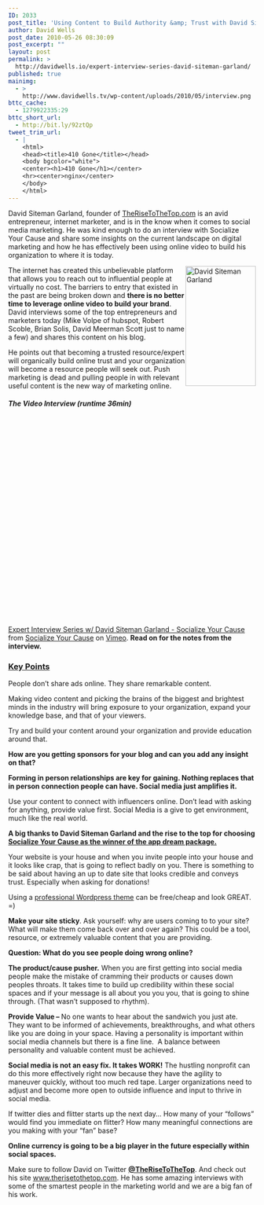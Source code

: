 ```yaml
---
ID: 2033
post_title: 'Using Content to Build Authority &amp; Trust with David Siteman Garland'
author: David Wells
post_date: 2010-05-26 08:30:09
post_excerpt: ""
layout: post
permalink: >
  http://davidwells.io/expert-interview-series-david-siteman-garland/
published: true
mainimg:
  - >
    http://www.davidwells.tv/wp-content/uploads/2010/05/interview.png
bttc_cache:
  - 1279922335:29
bttc_short_url:
  - http://bit.ly/92ztQp
tweet_trim_url:
  - |
    <html>
    <head><title>410 Gone</title></head>
    <body bgcolor="white">
    <center><h1>410 Gone</h1></center>
    <hr><center>nginx</center>
    </body>
    </html>
---
```

David Siteman Garland, founder of <a href="http://therisetothetop.com/">TheRiseToTheTop.com</a> is an avid entrepreneur, internet marketer, and is in the know when it comes to social media marketing. He was kind enough to do an interview with Socialize Your Cause and share some insights on the current landscape on digital marketing and how he has effectively been using online video to build his organization to where it is today.

<a href="http://www.davidwells.tv/wp-content/uploads/2010/05/DavidSitemanGarland1.png"><img style="display: inline; margin-left: 0px; margin-right: 0px; border: 0px;" title="David Siteman Garland" src="http://www.davidwells.tv/wp-content/uploads/2010/05/DavidSitemanGarland_thumb1.png" border="0" alt="David Siteman Garland" width="143" height="244" align="right" /></a>The internet has created this unbelievable platform that allows you to reach out to influential people at virtually no cost. The barriers to entry that existed in the past are being broken down and <strong>there is no better time to leverage online video to build your brand</strong>. David interviews some of the top entrepreneurs and marketers today (Mike Volpe of hubspot, Robert Scoble, Brian Solis, David Meerman Scott just to name a few) and shares this content on his blog.

He points out that becoming a<strong> </strong>trusted resource/expert will organically build online trust and your organization will become a  resource people will seek out. Push marketing is dead and pulling people in with relevant useful   content is the new way of marketing online.
<h5>The Video Interview (runtime 36min)</h5>
<object classid="clsid:d27cdb6e-ae6d-11cf-96b8-444553540000" width="540" height="405" codebase="http://download.macromedia.com/pub/shockwave/cabs/flash/swflash.cab#version=6,0,40,0"><param name="allowfullscreen" value="true" /><param name="allowscriptaccess" value="always" /><param name="src" value="http://vimeo.com/moogaloop.swf?clip_id=12012236&amp;server=vimeo.com&amp;show_title=1&amp;show_byline=1&amp;show_portrait=0&amp;color=00ADEF&amp;fullscreen=1" /><embed type="application/x-shockwave-flash" width="540" height="405" src="http://vimeo.com/moogaloop.swf?clip_id=12012236&amp;server=vimeo.com&amp;show_title=1&amp;show_byline=1&amp;show_portrait=0&amp;color=00ADEF&amp;fullscreen=1" allowscriptaccess="always" allowfullscreen="true"></embed></object>

<a href="http://vimeo.com/12012236">Expert Interview Series w/ David Siteman Garland - Socialize Your Cause</a> from <a href="http://vimeo.com/socializedcause">Socialize Your Cause</a> on <a href="http://vimeo.com">Vimeo</a>. <strong>Read on for the notes from the interview.</strong>
<!--more-->
<h3><strong><strong><span style="text-decoration: underline;">Key Points</span>
</strong></strong></h3>
People don’t share ads online. They share remarkable content.

Making video content and picking the brains of the biggest and brightest  minds in the industry will bring exposure to your organization, expand  your knowledge base, and that of your viewers.

Try and build your content around your organization and provide education around that.

<strong>How are you getting sponsors for your blog and can you add any insight on that?</strong>

<strong>Forming in person relationships are key for gaining. Nothing replaces that in person connection people can have. Social media just amplifies it. </strong>

Use your content to connect with influencers online. Don’t lead with asking for anything, provide value first. Social Media is a give to get environment, much like the real world.

<strong>A big thanks to David Siteman Garland and the rise to the top for choosing <a href="http://blog.therisetothetop.com/2010/03/congratulations-app-dream-package-contest-winner/">Socialize Your Cause as the winner of the app dream package.</a> </strong>

Your website is your house and when you invite people into your house and it looks like crap, that is going to reflect badly on you. There is something to be said about having an up to date site that looks credible and conveys trust. Especially when asking for donations!

Using a <a href="http://www.socializeyourcause.org/services/web-design-services/wordpress-themes/">professional Wordpress theme</a> can be free/cheap and look GREAT. =)

<strong>Make your site sticky</strong>. Ask yourself: why are users coming to to your site? What will make them come back over and over again? This could be a tool, resource, or extremely valuable content that you are providing.

<strong>Question: What do you see people doing wrong online? </strong><strong></strong>

<strong>The product/cause pusher.</strong> When you are first getting into social media people make the mistake of cramming their products or causes down peoples throats. It takes time to build up credibility within these social spaces and if your message is all about you you you, that is going to shine through. (That wasn’t supposed to rhythm).

<strong>Provide Value – </strong>No one wants to hear about the sandwich you just ate. They want to be informed of achievements, breakthroughs, and what others like you are doing in your space. Having a personality is important within social media channels but there is a fine line.  A balance between personality and valuable content must be achieved.<strong></strong>

<strong>Social media is not an easy fix. It takes WORK!</strong> The hustling nonprofit can do this more effectively right now because they have the agility to maneuver quickly, without too much red tape. Larger organizations need to adjust and become more open to outside influence and input to thrive in social media.

If twitter dies and flitter starts up the next day… How many of your “follows” would find you immediate on flitter? How many meaningful connections are you making with your “fan” base?

<strong>Online currency is going to be a big player in the future especially within social spaces.</strong>

Make sure to follow David on Twitter <a href="http://twitter.com/therisetothetop"><strong>@TheRiseToTheTop</strong></a>. And check out his site <a href="http://www.therisetothetop.com">www.therisetothetop.com</a>. He has some amazing interviews with some of the smartest people in the marketing world and we are a big fan of his work.
